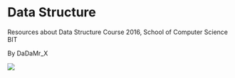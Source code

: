 # Data Structure

Resources about Data Structure Course 2016, School of Computer Science BIT

By DaDaMr_X

![](image/cover.jpg)
